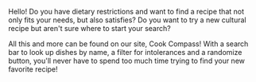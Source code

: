 Hello!
Do you have dietary restrictions and want to find a recipe that not only fits your needs, but also satisfies?
Do you want to try a new cultural recipe but aren't sure where to start your search?


All this and more can be found on our site, Cook Compass! With a search bar to look up dishes by name, a filter for intolerances and a
randomize button, you'll never have to spend too much time trying to find your new favorite recipe!